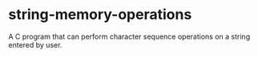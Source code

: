 # string-memory-operations
A C program that can perform character sequence operations on a string entered by user.
